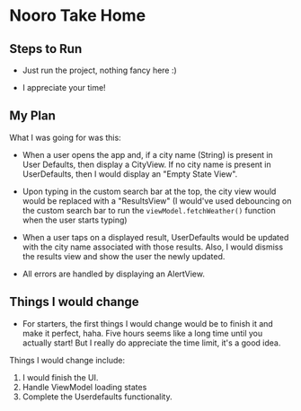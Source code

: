 #  Nooro Take Home


## Steps to Run
* Just run the project, nothing fancy here :)

* I appreciate your time!


## My Plan
What I was going for was this:
* When a user opens the app and, if a city name (String) is present in User Defaults, then display a CityView. If no city name is present in UserDefaults, then I would display an "Empty State View".

* Upon typing in the custom search bar at the top, the city view would would be replaced with a "ResultsView" (I would've used debouncing on the custom search bar to run the `viewModel.fetchWeather()` function when the user starts typing)

* When a user taps on a displayed result, UserDefaults would be updated with the city name associated with those results. Also, I would dismiss the results view and show the user the newly updated.

* All errors are handled by displaying an AlertView.


## Things I would change
* For starters, the first things I would change would be to finish it and make it perfect, haha. Five hours seems like a long time until you actually start!  But I really do appreciate the time limit, it's a good idea. 

Things I would change include:

1. I would finish the UI.
2. Handle ViewModel loading states
3. Complete the Userdefaults functionality.
